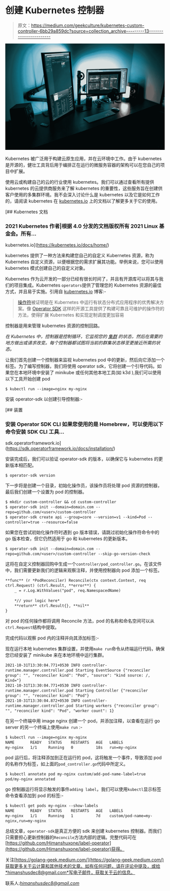 # 创建 Kubernetes 控制器

> 原文：<https://medium.com/geekculture/kubernetes-custom-controller-6bb29a859dc?source=collection_archive---------13----------------------->

![](img/a5057f44ac69a4921055dbc9863b3f06.png)

Kubernetes 被广泛用于构建云原生应用，并在云环境中工作。由于 kubernetes 是开源的，健壮工具背后用于编排正在运行的微服务容器的架构可以在您自己的项目中扩展。

使用云或构建自己的云的行业使用 kubernetes。我们可以通过查看所有提供 kubernetes 的云提供商服务来了解 kubernetes 的重要性，这些服务旨在创建供客户使用的多集群环境。我不会深入讨论什么是 kubernetes 以及它是如何工作的，请阅读 kubernetes 在 [kubernetes.io](http://kubernetes.io) 上的文档以了解更多关于它的使用。

[](https://kubernetes.io/docs/home/) [## Kubernetes 文档

### 2021 Kubernetes 作者|根据 4.0 分发的文档版权所有 2021 Linux 基金会。所有…

kubernetes.io](https://kubernetes.io/docs/home/) 

kubernetes 提供了一种方法来构建您自己的自定义 Kubernetes 资源，称为 Kubernetes 自定义资源，以便根据您的需求扩展其功能。举例来说，您可以使用 kubernetes 模式创建自己的自定义对象。

Kubernetes 作为云开发的一部分已经有很长时间了，并且有开源库可以将其与我们的项目集成。Kubernetes `operators`提供了管理您的 Kubernetes 资源的最佳方式，并且易于实施。引用自 [kubernetes.io](http://kubernetes.io) 博客:-

> [操作符](https://kubernetes.io/docs/concepts/extend-kubernetes/operator/)被证明是在 Kubernetes 中运行有状态分布式应用程序的优秀解决方案。像 [Operator SDK](https://sdk.operatorframework.io/) 这样的开源工具提供了构建可靠且可维护的操作符的方法，使得扩展 Kubernetes 和实现定制调度更加容易

控制器是用来管理 kubernetes 资源的控制回路。

*在 Kubernetes 中，控制器是控制循环，它监视您的* [*集群*](https://kubernetes.io/docs/reference/glossary/?all=true#term-cluster) *的状态，然后在需要的地方做出或请求改变。每个控制器都试图将当前的群集状态移至更接近所需的状态。*

让我们首先创建一个控制器来监视 kubernetes pod 中的更新，然后向它添加一个标签。为了编写控制器，我们将使用 operator sdk，它将创建一个引导代码。如果您在本地环境中安装了 minikube 或任何其他本地工具(如 k3d ),我们可以使用以下工具开始创建 pod

```
$ kubectl run --image=nginx my-nginx
```

安装 operator-sdk 以创建引导控制器:-

 [## 装置

### 安装 Operator SDK CLI 如果您使用的是 Homebrew，可以使用以下命令安装 SDK CLI 工具…

sdk.operatorframework.io](https://sdk.operatorframework.io/docs/installation/) 

安装完成后，我们可以验证 operator-sdk 的版本，以确保它与 kubernetes 的更新版本相匹配。

```
$ operator-sdk version
```

下一步将是创建一个目录，初始化操作员，该操作员将处理 pod 资源的控制器，最后我们创建一个设置为 pod 的控制器。

```
$ mkdir custom-controller && cd custom-controller
$ operator-sdk init --domain=domain.com --repo=github.com/<user>/custom-controller
$ operator-sdk create api --group=core --version=v1 --kind=Pod --controller=true --resource=false
```

如果您在尝试初始化操作符时遇到 go 版本错误，请跳过初始化操作符命令中的 go 版本检查，但它仍然适用于 go 和 kubernetes 的更新版本。

```
$ operator-sdk init --domain=domain.com --repo=github.com/<user>/custom-controller --skip-go-version-check
```

这将在自定义控制器回购中生成一个`controller/pod_controller.go`。在该文件中，我们需要更新我们的逻辑来观察注释，并使用控制器向 pod 添加一个标签。

```
**func** (r *PodReconciler) Reconcile(ctx context.Context, req ctrl.Request) (ctrl.Result, **error**) {
    _ = r.Log.WithValues("pod", req.NamespacedName)

    *// your logic here* 
    **return** ctrl.Result{}, **nil**
}
```

对 pod 的任何操作都将调用 Reconcile 方法，pod 的名称和命名空间可以从`ctrl.Request`结构中提取。

完成代码以观察 pod 内的注释并向其添加标签:-

现在运行本地 kubernetes 集群设置，并使用`make run`命令从终端运行代码，确保您已经安装了 minikube 来在本地环境中运行集群。

```
2021-10-31T13:30:04.771+0530 INFO controller-runtime.manager.controller.pod Starting EventSource {"reconciler group": "", "reconciler kind": "Pod", "source": "kind source: /, Kind="}
2021-10-31T13:30:04.771+0530 INFO controller-runtime.manager.controller.pod Starting Controller {"reconciler group": "", "reconciler kind": "Pod"}
2021-10-31T13:30:04.872+0530 INFO controller-runtime.manager.controller.pod Starting workers {"reconciler group": "", "reconciler kind": "Pod", "worker count": 1}
```

在另一个终端中用 image nginx 创建一个 pod，并添加注释，以查看在运行 go server 的另一个终端上使用`make run` :-

```
$ kubectl run --image=nginx my-nginx
NAME       READY   STATUS    RESTARTS   AGE   LABELS
my-nginx   1/1     Running   0          18s   run=my-nginx
```

pod 运行后，将注释添加到正在运行的 pod，这将触发一个事件，导致添加 pod 的名称作为标签，如上面的`pod_controller.go`代码中所定义。

```
$ kubectl annotate pod my-nginx custom/add-pod-name-label=true
pod/my-nginx annotated
```

go 控制器运行将显示触发的事件`adding label`，我们可以使用`kubectl`显示标签命令查看添加到 pod 的标签:-

```
$ kubectl get pods my-nginx --show-labels
NAME       READY   STATUS    RESTARTS   AGE   LABELS
my-nginx   1/1     Running   1          7d    custom/pod-name=my-nginx,run=my-nginx
```

总结文章，`operator-sdk`是真正方便的 sdk 来创建 kubernetes 控制器。而我们只需要担心更新控制器的`Reconcile`方法内部的逻辑。完整代码可在[https://github.com/Himanshuxone/label-operator](https://github.com/Himanshuxone/label-operator)获得。

关注[https://golang-geek.medium.com/](https://golang-geek.medium.com/)获取更多关于云计算和其他技术的文章。如有任何问题，请在评论中提及，或给*himanshusdec8@gmail.com*写电子邮件，获取关于云的信息。

联系人:*himanshusdec8@gmail.com*